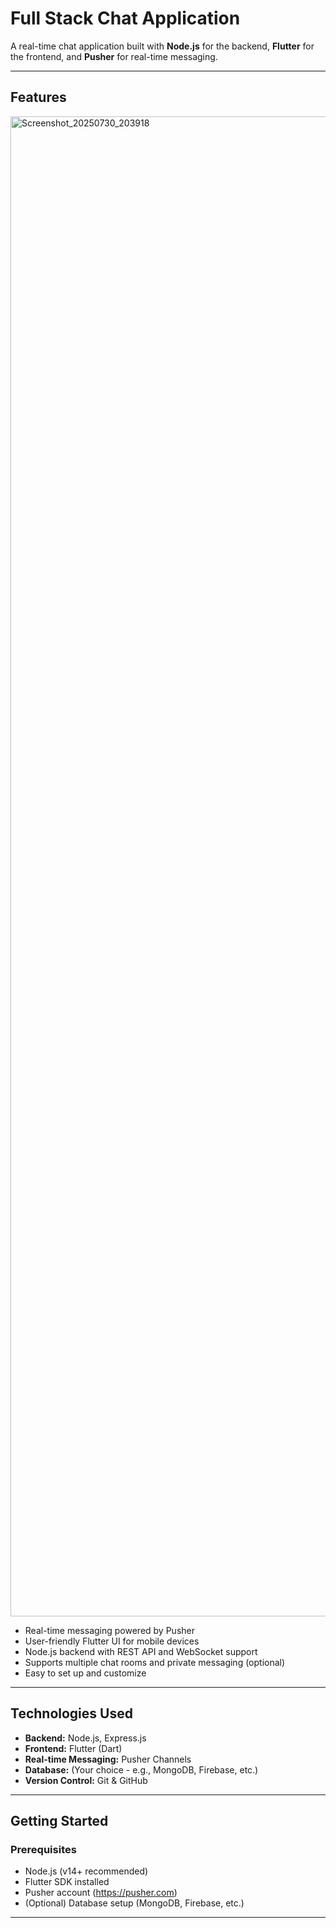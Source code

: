 # Full Stack Chat Application

A real-time chat application built with **Node.js** for the backend, **Flutter** for the frontend, and **Pusher** for real-time messaging.

---

## Features
<img width="1080" height="2400" alt="Screenshot_20250730_203918" src="https://github.com/user-attachments/assets/75941292-5bf7-428b-a5cb-ef05946d9a37" />

- Real-time messaging powered by Pusher
- User-friendly Flutter UI for mobile devices
- Node.js backend with REST API and WebSocket support
- Supports multiple chat rooms and private messaging (optional)
- Easy to set up and customize

---

## Technologies Used

- **Backend:** Node.js, Express.js
- **Frontend:** Flutter (Dart)
- **Real-time Messaging:** Pusher Channels
- **Database:** (Your choice - e.g., MongoDB, Firebase, etc.)
- **Version Control:** Git & GitHub

---

## Getting Started

### Prerequisites

- Node.js (v14+ recommended)
- Flutter SDK installed
- Pusher account (https://pusher.com)
- (Optional) Database setup (MongoDB, Firebase, etc.)

---
